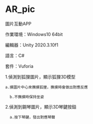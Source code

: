 # AR_pic
圖片互動APP

作業環境：Windows10 64bit

編輯器：Unity 2020.3.10f1

語言：C#

套件：Vuforia

1.偵測到狐狸圖片，顯示狐狸3D模型

  	a.摸圖片中心來撫摸狐狸，撫摸時會做出對應反應
    
	  b.不撫摸時保持坐姿
    
2.偵測到鋼琴圖片，顯示3D琴鍵按鈕

	  a.按下琴鍵，發出對應琴聲
